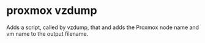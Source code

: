 # proxmox vzdump

Adds a script, called by vzdump, that and adds the Proxmox node name and vm
name to the output filename.
